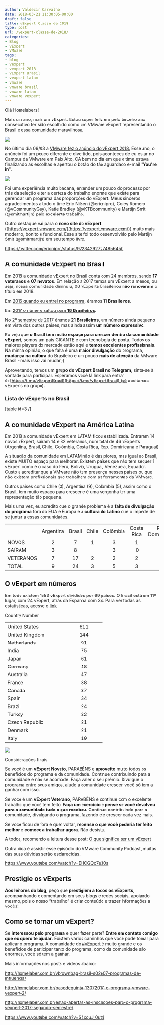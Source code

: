 ```yaml
---
author: Valdecir Carvalho
date: 2018-03-21 11:30:05+00:00
draft: false
title: vExpert Classe de 2018
type: post
url: /vexpert-classe-de-2018/
categories:
- Blog
- vExpert
- VMware
tags:
- blog
- vexpert
- vexpert 2018
- vExpert Brasil
- vexpert latam
- vmware
- vmware brasil
- vmware latam
- vmware vexpert
---
```


Olá Homelabers!

Mais um ano, mais um vExpert. Estou super feliz em pelo terceiro ano consecutivo ter sido escolhido como um VMware vExpert representando o Brasil e essa comunidade maravilhosa.

![](/imagens/2018/03/snap-yes.gif)


No último dia 09/03 a [VMware fez o anúncio do vExpert 2018.](https://blogs.vmware.com/vmtn/2018/03/vexpert-2018-award-announcement.html) Esse ano, o anúncio foi um pouco diferente e divertido, pois aconteceu de eu estar no Campus da VMware em Palo Alto, CA bem no dia em que o time estava finalizando as escolhas e apertou o botão do tão aguardado e-mail "**You're in**".

![](/imagens/2018/03/vmware-vexpert-youre-in-email-644x304.jpg)


Foi uma experiência muito bacana, entender um pouco do processo por trás da seleção e ter a certeza do trabalho enorme que existe para gerenciar um programa das proporções do vExpert. Meus sinceros agradecimentos a todo o time Eric Nilsen (@ericnipro), Corey Romero (@vCommunityGuy), Katie Bradley (@vKTBcommunity) e Martijn Smit (@smitmartijn) pelo excelente trabalho.

Outro destaque vai para o **novo site do vExpert** ([https://vexpert.vmware.com/](https://vexpert.vmware.com/)) muito mais moderno, bonito e funcional. Esse site foi todo desenvolvido pelo Martijn Smit (@smitmartijn) em seu tempo livre.

https://twitter.com/ericnipro/status/972342927274856450



## A comunidade vExpert no Brasil



Em 2018 a comunidade vExpert no Brasil conta com 24 membros, sendo **17 veteranos** e **07 novatos**. Em relação a 2017 temos um vExpert a menos, ou seja, nossa comunidade diminuiu, 08 vExperts Brasileiros **não renovaram** o título em 2018.

Em [2016 quando eu entrei no programa](http://homelaber.com.br/vexpert-2016-eu-consegui/), éramos **11 Brasileiros**.

Em [2017 o número saltou para **18 Brasileiros**](http://homelaber.com.br/vmware-vexpert-classe-de-2017/)**.**

No[ 2º semestre de 2017](http://homelaber.com.br/vmware-vexpert-classe-de-2017-2o-semestre/) éramos **21 Brasileiros**, um número ainda pequeno em vista dos outros países, mas ainda assim **um número expressivo**.

Eu vejo que **o Brasil tem muito espaço para crescer dentro da comunidade vExpert**, somos um país GIGANTE e com tecnologia de ponta. Todos os maiores players do mercado estão aqui e **temos excelentes profissionais**. Na minha opinião, o que falta é uma **maior divulgação** do programa, **mudança na cultura** do Brasileiro e um pouco **mais de atenção** da VMware Brasil - mais isso vai mudar ;)

Aproveitando, temos um **grupo do vExpert Brasil no Telegram**, sinta-se à vontade para participar. Esperamos você lá link para entrar é: [https://t.me/vExpertBrasil](https://t.me/vExpertBrasil) (só aceitamos vExperts no grupo).



### Lista de vExperts no Brasil



[table id=3 /]



## A comunidade vExpert na América Latina



Em 2018 a comunidade vExpert em LATAM ficou estabilizada. Entraram 14 novos vExpert, saíram 14 e 32 veteranos, num total de 46 vExperts (Argentina, Brasil, Chile, Colômbia, Costa Rica, Rep. Dominicana e Paraguai)

A situação da comunidade em LATAM não é das piores, mas igual ao Brasil, existe MUITO espaço para melhorar. Existem países que não tem sequer 1 vExpert como é o caso do Perú, Bolívia, Uruguai, Venezuela, Equador. Custo a acreditar que a VMware não tem presença nesses países ou que não existam profissionais que trabalham com as ferramentas da VMware.

Outros países como Chile (3), Argentina (9), Colômbia (5), assim como o Brasil, tem muito espaço para crescer e é uma vergonha ter uma representação tão pequena.

Mais uma vez, eu acredito que o grande problema é a **falta de divulgação do programa** fora do EUA e Europa e a **cultura do Latino** que o impede de se juntar a essas comunidades.

<table width="728" >
<tbody >
<tr >

<td width="91" >
</td>

<td width="80" style="text-align: center;" >Argentina
</td>

<td width="64" style="text-align: center;" >Brasil
</td>

<td width="69" style="text-align: center;" >Chile
</td>

<td width="69" style="text-align: center;" >Colômbia
</td>

<td width="84" style="text-align: center;" >Costa Rica
</td>

<td width="99" style="text-align: center;" >Rep. Dominicana
</td>

<td width="67" style="text-align: center;" >Paraguai
</td>

<td width="105" style="text-align: center;" >TOTAL
</td>
</tr>
<tr >

<td style="font-weight: 400;" >NOVOS
</td>

<td style="font-weight: 400; text-align: center;" >2
</td>

<td style="font-weight: 400; text-align: center;" >7
</td>

<td style="font-weight: 400; text-align: center;" >1
</td>

<td style="font-weight: 400; text-align: center;" >3
</td>

<td style="font-weight: 400; text-align: center;" >1
</td>

<td style="font-weight: 400; text-align: center;" >0
</td>

<td style="font-weight: 400; text-align: center;" >0
</td>

<td style="font-weight: 400; text-align: center;" >14
</td>
</tr>
<tr >

<td style="font-weight: 400;" >SAÍRAM
</td>

<td style="font-weight: 400; text-align: center;" >3
</td>

<td style="font-weight: 400; text-align: center;" >8
</td>

<td style="font-weight: 400; text-align: center;" >
</td>

<td style="font-weight: 400; text-align: center;" >3
</td>

<td style="font-weight: 400; text-align: center;" > 0
</td>

<td style="font-weight: 400; text-align: center;" > 0
</td>

<td style="font-weight: 400; text-align: center;" > 0
</td>

<td style="font-weight: 400; text-align: center;" >14
</td>
</tr>
<tr >

<td style="font-weight: 400;" >VETERANOS
</td>

<td style="font-weight: 400; text-align: center;" >7
</td>

<td style="font-weight: 400; text-align: center;" >17
</td>

<td style="font-weight: 400; text-align: center;" >2
</td>

<td style="font-weight: 400; text-align: center;" >2
</td>

<td style="font-weight: 400; text-align: center;" >2
</td>

<td style="font-weight: 400; text-align: center;" >1
</td>

<td style="font-weight: 400; text-align: center;" >1
</td>

<td style="font-weight: 400; text-align: center;" >32
</td>
</tr>
<tr >

<td style="font-weight: 400;" >TOTAL
</td>

<td style="font-weight: 400; text-align: center;" >9
</td>

<td style="font-weight: 400; text-align: center;" >24
</td>

<td style="font-weight: 400; text-align: center;" >3
</td>

<td style="font-weight: 400; text-align: center;" >5
</td>

<td style="font-weight: 400; text-align: center;" >3
</td>

<td style="font-weight: 400; text-align: center;" >1
</td>

<td style="font-weight: 400; text-align: center;" >1
</td>

<td style="font-weight: 400; text-align: center;" >46
</td>
</tr>
</tbody>
</table>



## O vExpert em números



Em todo existem 1553 vExpert divididos por 69 países. O Brasil está em 11º lugar, com 24 vExpert, atrás da Espanha com 34. Para ver todas as estatísticas, acesse o [link](http://bit.ly/vexpert18stats)

<table style="width: 330px;" class="table" >

<tr >
Country
Number
</tr>

<tbody >
<tr >

<td style="text-align: left; width: 181px;" >United States
</td>

<td style="text-align: center; width: 107px;" >611
</td>
</tr>
<tr >

<td style="width: 181px;" >United Kingdom
</td>

<td style="text-align: center; width: 107px;" >144
</td>
</tr>
<tr >

<td style="width: 181px;" >Netherlands
</td>

<td style="text-align: center; width: 107px;" >91
</td>
</tr>
<tr >

<td style="width: 181px;" >India
</td>

<td style="text-align: center; width: 107px;" >75
</td>
</tr>
<tr >

<td style="width: 181px;" >Japan
</td>

<td style="text-align: center; width: 107px;" >61
</td>
</tr>
<tr >

<td style="width: 181px;" >Germany
</td>

<td style="text-align: center; width: 107px;" >48
</td>
</tr>
<tr >

<td style="width: 181px;" >Australia
</td>

<td style="text-align: center; width: 107px;" >47
</td>
</tr>
<tr >

<td style="width: 181px;" >France
</td>

<td style="text-align: center; width: 107px;" >38
</td>
</tr>
<tr >

<td style="width: 181px;" >Canada
</td>

<td style="text-align: center; width: 107px;" >37
</td>
</tr>
<tr >

<td style="width: 181px;" >Spain
</td>

<td style="text-align: center; width: 107px;" >34
</td>
</tr>
<tr >

<td style="width: 181px;" >Brazil
</td>

<td style="text-align: center; width: 107px;" >24
</td>
</tr>
<tr >

<td style="width: 181px;" >Turkey
</td>

<td style="text-align: center; width: 107px;" >22
</td>
</tr>
<tr >

<td style="width: 181px;" >Czech Republic
</td>

<td style="text-align: center; width: 107px;" >21
</td>
</tr>
<tr >

<td style="width: 181px;" >Denmark
</td>

<td style="text-align: center; width: 107px;" >21
</td>
</tr>
<tr >

<td style="text-align: left; width: 181px;" >Italy
</td>

<td style="text-align: center; width: 107px;" >19
</td>
</tr>
</tbody>
</table>

![](/imagens/2018/03/vexpert-2018-em-numeros-global-644x702.jpg)


Considerações finais

Se você é um **vExpert Novato**, PARABÉNS e **aproveite** muito todos os benefícios do programa e da comunidade. Continue contribuindo para a comunidade e não se acomode. Faça valer o seu prêmio. Divulgue o programa entre seus amigos, ajude a comunidade crescer, você só tem a ganhar com isso.

Se você é um **vExpert Veterano**, PARABÉNS e continue com o excelente trabalho que você tem feito. **Faça um exercício e pense se você devolveu para a comunidade tudo o que recebeu**. Continue contribuindo para a comunidade, divulgando o programa, fazendo ele crescer cada vez mais.

Se você ficou de fora e quer voltar, **repense o que você poderia ter feito melhor** e **comece a trabalhar agora**. Não desista.

A todos, recomendo a leitura desse post: [O que significa ser um vExpert](http://homelaber.com.br/o-que-significa-ser-um-vmware-vexpert/)

Outra dica é assistir esse episódio do VMware Community Podcast, muitas das suas dúvidas serão esclarecidas.

https://www.youtube.com/watch?v=EHCGQc7e30s



## Prestigie os vExperts



**Aos leitores do blog**, peço que **prestigiem a todos os vExperts**, acompanhando e comentando em seus blogs e redes sociais, apoiando mesmo, pois o nosso “trabalho” é criar conteúdo e trazer informações a vocês!



## Como se tornar um vExpert?



Se **interessou pelo programa** e quer fazer parte? **Entre em contato comigo que eu quero te ajudar**. Existem vários caminhos que você pode tomar para aplicar o programa. A comunidade do [#vExpert](https://twitter.com/search?f=tweets&vertical=default&q=%23vExpert&src=tyah) é muito grande e os benefícios de participar tanto do programa, como da comunidade são enormes, você só tem a ganhar.

Mais informações nos posts e vídeos abaixo:

http://homelaber.com.br/vbrownbag-brasil-s02e07-programas-de-influencia/

http://homelaber.com.br/papodequinta-13072017-o-programa-vmware-vexpert-2/

http://homelaber.com.br/estao-abertas-as-inscricoes-para-o-programa-vexpert-2017-segundo-semestre/

https://www.youtube.com/watch?v=S4xcuJ_0ut4




